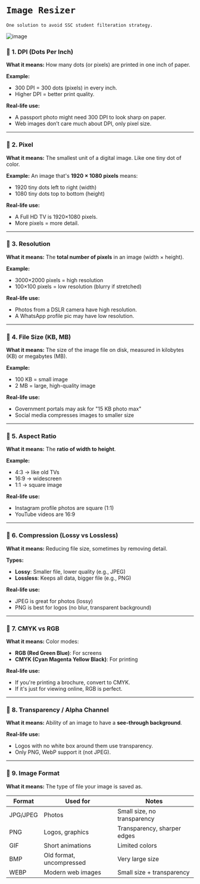 # `Image Resizer`

    One solution to avoid SSC student filteration strategy.

![image](https://github.com/user-attachments/assets/170e76b6-1a29-4e08-b796-4983bfa94139)

### 📌 **1. DPI (Dots Per Inch)**

**What it means:**
How many dots (or pixels) are printed in one inch of paper.

**Example:**

* 300 DPI = 300 dots (pixels) in every inch.
* Higher DPI = better print quality.

**Real-life use:**

* A passport photo might need 300 DPI to look sharp on paper.
* Web images don’t care much about DPI, only pixel size.

---

### 📌 **2. Pixel**

**What it means:**
The smallest unit of a digital image. Like one tiny dot of color.

**Example:**
An image that's **1920 × 1080 pixels** means:

* 1920 tiny dots left to right (width)
* 1080 tiny dots top to bottom (height)

**Real-life use:**

* A Full HD TV is 1920×1080 pixels.
* More pixels = more detail.

---

### 📌 **3. Resolution**

**What it means:**
The **total number of pixels** in an image (width × height).

**Example:**

* 3000×2000 pixels = high resolution
* 100×100 pixels = low resolution (blurry if stretched)

**Real-life use:**

* Photos from a DSLR camera have high resolution.
* A WhatsApp profile pic may have low resolution.

---

### 📌 **4. File Size (KB, MB)**

**What it means:**
The size of the image file on disk, measured in kilobytes (KB) or megabytes (MB).

**Example:**

* 100 KB = small image
* 2 MB = large, high-quality image

**Real-life use:**

* Government portals may ask for "15 KB photo max"
* Social media compresses images to smaller size

---

### 📌 **5. Aspect Ratio**

**What it means:**
The **ratio of width to height**.

**Example:**

* 4:3 → like old TVs
* 16:9 → widescreen
* 1:1 → square image

**Real-life use:**

* Instagram profile photos are square (1:1)
* YouTube videos are 16:9

---

### 📌 **6. Compression (Lossy vs Lossless)**

**What it means:**
Reducing file size, sometimes by removing detail.

**Types:**

* **Lossy**: Smaller file, lower quality (e.g., JPEG)
* **Lossless**: Keeps all data, bigger file (e.g., PNG)

**Real-life use:**

* JPEG is great for photos (lossy)
* PNG is best for logos (no blur, transparent background)

---

### 📌 **7. CMYK vs RGB**

**What it means:**
Color modes:

* **RGB (Red Green Blue)**: For screens
* **CMYK (Cyan Magenta Yellow Black)**: For printing

**Real-life use:**

* If you're printing a brochure, convert to CMYK.
* If it's just for viewing online, RGB is perfect.

---

### 📌 **8. Transparency / Alpha Channel**

**What it means:**
Ability of an image to have a **see-through background**.

**Real-life use:**

* Logos with no white box around them use transparency.
* Only PNG, WebP support it (not JPEG).

---

### 📌 **9. Image Format**

**What it means:**
The type of file your image is saved as.

| Format   | Used for                 | Notes                       |
| -------- | ------------------------ | --------------------------- |
| JPG/JPEG | Photos                   | Small size, no transparency |
| PNG      | Logos, graphics          | Transparency, sharper edges |
| GIF      | Short animations         | Limited colors              |
| BMP      | Old format, uncompressed | Very large size             |
| WEBP     | Modern web images        | Small size + transparency   |
